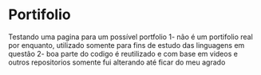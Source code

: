 # Portifolio
Testando uma pagina para um possível portfolio
1- não é um portifolio real por enquanto, utilizado somente para fins de estudo das linguagens em questão
2- boa parte do codigo é reutilizado e com base em videos e outros repositorios somente fui alterando até ficar do meu agrado
